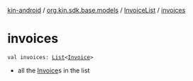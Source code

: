 [kin-android](../../index.md) / [org.kin.sdk.base.models](../index.md) / [InvoiceList](index.md) / [invoices](./invoices.md)

# invoices

`val invoices: `[`List`](https://kotlinlang.org/api/latest/jvm/stdlib/kotlin.collections/-list/index.html)`<`[`Invoice`](../-invoice/index.md)`>`
* all the [Invoice](../-invoice/index.md)s in the list
